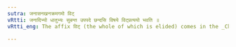 ```yaml
---
sutra: जनासनखनक्रमगमो विट्
vRtti: जनादिभ्यो धातुभ्यः सुबन्त उपपदे छन्दसि विषये विट्प्रत्ययो भवति ॥
vRtti_eng: The affix विट् (the whole of which is elided) comes in the _Chhandas_ after the verbs जन् 'to be born', सन् 'to bestow', खन् 'to dig', क्रम् 'to pace' and गम् 'to go', when a word ending in a case-affix is in composition, and the final nasals are changed into long आ.

---
```

